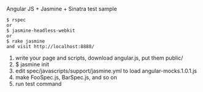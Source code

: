 Angular JS + Jasmine + Sinatra test sample

    $ rspec
    or
    $ jasmine-headless-webkit
    or
    $ rake jasmine
    and visit http://localhost:8888/

1. write your page and scripts, download angular.js, put them public/
2. $ jasmine init
3. edit spec/javascripts/support/jasmine.yml to load angular-mocks.1.0.1.js
4. make FooSpec.js, BarSpec.js, and so on
5. run test command

